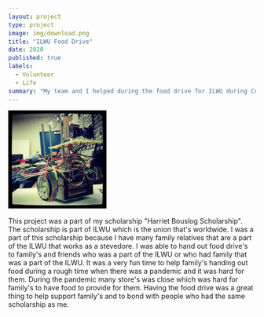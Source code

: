 ```yaml
---
layout: project
type: project
image: img/download.png
title: "ILWU Food Drive"
date: 2020
published: true
labels:
  - Volunteer
  - Life
summary: "My team and I helped during the food drive for ILWU during Covid-19."
---
```


<div class="text-center p-4">
  <img width="200px" src="../img/micromouse/micromouse-robot.png" class="img-thumbnail" >
</div>

This project was a part of my scholarship "Harriet Bouslog Scholarship". The scholarship is part of ILWU which is the union that's worldwide. I was a part of this scholarship because I have many family relatives that are a part of the ILWU that works as a stevedore. I was able to hand out food drive's to family's and friends who was a part of the ILWU or who had family that was a part of the ILWU. It was a very fun time to help family's handing out food during a rough time when there was a pandemic and it was hard for them. During the pandemic many store's was close which was hard for family's to have food to provide for them. Having the food drive was a great thing to help support family's and to bond with people who had the same scholarship as me. 
